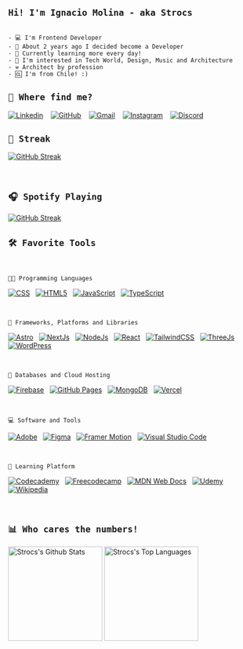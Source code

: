## `Hi! I'm Ignacio Molina - aka Strocs`

```

- 💻 I'm Frontend Developer
- 🚀 About 2 years ago I decided become a Developer
- 🏫 Currently learning more every day!
- 💖 I'm interested in Tech World, Design, Music and Architecture
- ⚒️ Architect by profession
- 🆑 I'm from Chile! :)

```

## `🫠 Where find me?`

[![Linkedin](https://img.shields.io/badge/Linkedin-0077B5?style=for-the-badge&logo=linkedin&logoColor=white)](https://www.linkedin.com/in/igmolinap)
&nbsp;&nbsp;
[![GitHub](https://img.shields.io/badge/Github-100000?style=for-the-badge&logo=github&logoColor=white)](https://github.com/Strocs)
&nbsp;&nbsp;
[![Gmail](https://img.shields.io/badge/Gmail-D14836?style=for-the-badge&logo=gmail&logoColor=white)](mailto:strocsdev@gmail.com)
&nbsp;&nbsp;
[![Instagram](https://img.shields.io/badge/Instagram-%23E4405F.svg?style=for-the-badge&logo=Instagram&logoColor=white)](https://www.instagram.com/_strocs)
&nbsp;&nbsp;
[![Discord](https://img.shields.io/badge/Discord-%235865F2.svg?style=for-the-badge&logo=discord&logoColor=white)](https://discord.com/user/291358295145316352)

## `💪 Streak`

[![GitHub Streak](https://streak-stats.demolab.com?user=Strocs&theme=monokai-metallian&hide_border=true&mode=weekly)](https://git.io/streak-stats)

<br/>

## `🎧 Spotify Playing`

[![GitHub Streak](https://streak-stats.demolab.com?user=Strocs&theme=slateorange&hide_border=true&mode=weekly)](https://git.io/streak-stats)

## `🛠️ Favorite Tools`

<br/>

`👨‍💻 Programming Languages`

<p>
  <a href="#"><img alt="CSS" src="https://img.shields.io/badge/css3-%231572B6.svg?style=flat-square&logo=css3&logoColor=white"></a>
  &nbsp;
  <a href="#"><img alt="HTML5" src="https://img.shields.io/badge/html5-%23E34F26.svg?style=flat-square&logo=html5&logoColor=white"></a>
  &nbsp;
  <a href="#"><img alt="JavaScript" src="https://img.shields.io/badge/javascript-%23323330.svg?style=flat-square&logo=javascript&logoColor=%23F7DF1E"></a>
  &nbsp;
  <a href="#"><img alt="TypeScript" src="https://img.shields.io/badge/typescript-%23007ACC.svg?style=flat-square&logo=typescript&logoColor=white"></a>
</p>
<br/>

`🤖 Frameworks, Platforms and Libraries`

<p>
  <a href="#"><img alt="Astro" src="https://img.shields.io/badge/astro-%232C2052.svg?style=flat-square&logo=astro&logoColor=white"></a>
  &nbsp;
  <a href="#"><img alt="NextJs" src="https://img.shields.io/badge/Next-black?style=flat-square&logo=next.js&logoColor=white"></a>
  &nbsp;
  <a href="#"><img alt="NodeJs" src="https://img.shields.io/badge/node.js-6DA55F?style=flat-square&logo=node.js&logoColor=white"></a>
  &nbsp;
  <a href="#"><img alt="React" src="https://img.shields.io/badge/react-%2320232a.svg?style=flat-square&logo=react&logoColor=%2361DAFB"></a>
  &nbsp;
  <a href="#"><img alt="TailwindCSS" src="https://img.shields.io/badge/tailwindcss-%2338B2AC.svg?style=flat-square&logo=tailwind-css&logoColor=white"></a>
  &nbsp;
  <a href="#"><img alt="ThreeJs" src="https://img.shields.io/badge/threejs-black?style=flat-square&logo=three.js&logoColor=white"></a>
  &nbsp;
  <a href="#"><img alt="WordPress" src="https://img.shields.io/badge/WordPress-%23117AC9.svg?style=flat-square&logo=WordPress&logoColor=white"></a>
</p>
<br/>

`🫙 Databases and Cloud Hosting`

<p>
  <a href="#"><img alt="Firebase" src="https://img.shields.io/badge/Firebase-039BE5?style=flat-square&logo=Firebase&logoColor=white"></a>
  &nbsp;
  <a href="#"><img alt="GitHub Pages" src="https://img.shields.io/badge/GitHub%20Pages-327FC7.svg?style=flat-square&logo=github&logoColor=white"></a>
  &nbsp;
  <a href="#"><img alt="MongoDB" src ="https://img.shields.io/badge/MongoDB-%234ea94b.svg?style=flat-square&logo=mongodb&logoColor=white"></a>
  &nbsp;
  <a href="#"><img alt="Vercel" src="https://img.shields.io/badge/vercel-%23000000.svg?style=flat-square&logo=vercel&logoColor=white"></a>
</p>
<br/>

`💻 Software and Tools`

<p>
  <a href="#"><img alt="Adobe" src="https://img.shields.io/badge/adobe-%23FF0000.svg?style=flat-square&logo=adobe&logoColor=white"></a>
  &nbsp;
  <a href="#"><img alt="Figma" src="https://img.shields.io/badge/figma-%23F24E1E.svg?style=flat-square&logo=figma&logoColor=white"></a>
  &nbsp;
  <a href="#"><img alt="Framer Motion" src="https://img.shields.io/badge/Framer-black?style=flat-square&logo=framer&logoColor=blue"></a>
  &nbsp;
  <a href="#"><img alt="Visual Studio Code" src="https://img.shields.io/badge/Visual%20Studio%20Code-0078d7.svg?style=flat-square&logo=visual-studio-code&logoColor=white"></a>
</p>
<br/>

`🏫 Learning Platform`

<p>
  <a href="#"><img alt="Codecademy" src="https://img.shields.io/badge/Codecademy-FFF0E5?style=flat-square&logo=codecademy&logoColor=1F243A"></a>
  &nbsp;
  <a href="#"><img alt="Freecodecamp" src="https://img.shields.io/badge/Freecodecamp-%23123.svg?&style=flat-square&logo=freecodecamp&logoColor=green"></a>
  &nbsp;
  <a href="#"><img alt="MDN Web Docs" src="https://img.shields.io/badge/MDN_Web_Docs-black?style=flat-square&logo=mdnwebdocs&logoColor=white"></a>
  &nbsp;
  <a href="#"><img alt="Udemy" src="https://img.shields.io/badge/Udemy-A435F0?style=flat-square&logo=Udemy&logoColor=white"></a>
  &nbsp;
  <a href="#"><img alt="Wikipedia" src="https://img.shields.io/badge/Wikipedia-%23000000.svg?style=flat-square&logo=wikipedia&logoColor=white"></a>
</p>

<br/>

## `📊 Who cares the numbers!`

<a href="https://github.com/anuraghazra/github-readme-stats"><img alt="Strocs's Github Stats" src="https://denvercoder1-github-readme-stats.vercel.app/api/?username=Strocs&show_icons=true&include_all_commits=true&count_private=true&theme=react&hide_border=true&bg_color=883838FF&title_color=F8D866&icon_color=F8D866&border_radius=10" height="192px"/></a>
<a href="https://github.com/anuraghazra/github-readme-stats"><img alt="Strocs's Top Languages" src="https://denvercoder1-github-readme-stats.vercel.app/api/top-langs/?username=Strocs&langs_count=8&layout=compact&theme=react&card_width=250&hide_border=true&bg_color=883838FF&title_color=F8D866&icon_color=F8D866&border_radius=10" height="192px"/></a>
